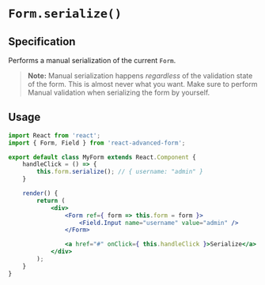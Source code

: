 # `Form.serialize()`

## Specification

Performs a manual serialization of the current `Form`.

> **Note:** Manual serialization happens _regardless_ of the validation state of the form. This is almost never what you want. Make sure to perform Manual validation when serializing the form by yourself.

## Usage

```jsx
import React from 'react';
import { Form, Field } from 'react-advanced-form';

export default class MyForm extends React.Component {
    handleClick = () => {
        this.form.serialize(); // { username: "admin" }
    }

    render() {
        return (
            <div>
                <Form ref={ form => this.form = form }>
                    <Field.Input name="username" value="admin" />
                </Form>

                <a href="#" onClick={ this.handleClick }>Serialize</a>
            </div>
        );
    }
}
```




